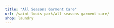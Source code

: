 ```yaml
---
title: "All Seasons Garment Care"
url: /saint-louis-park/all-seasons-garment-care/
shop: laundry
---
```

